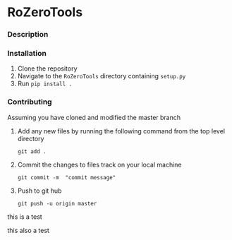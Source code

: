 # RoZeroTools

### Description



### Installation

1. Clone the repository
2. Navigate to the `RoZeroTools` directory containing `setup.py`
3. Run `pip install .`


### Contributing
Assuming you have cloned and modified the master branch

1. Add any new files by running the following command from the top level directory

   `git add .`

2. Commit the changes to files track on your local machine

   `git commit -m  "commit message"`

3. Push to git hub

   `git push -u origin master`

this is a test

this also a test
